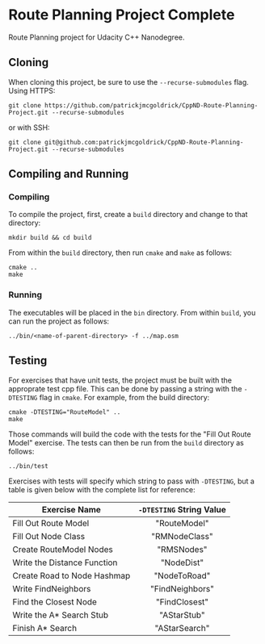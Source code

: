 # Route Planning Project Complete

Route Planning project for Udacity C++ Nanodegree.

## Cloning

When cloning this project, be sure to use the `--recurse-submodules` flag. Using HTTPS:
```
git clone https://github.com/patrickjmcgoldrick/CppND-Route-Planning-Project.git --recurse-submodules
```
or with SSH:
```
git clone git@github.com:patrickjmcgoldrick/CppND-Route-Planning-Project.git --recurse-submodules
```

## Compiling and Running

### Compiling
To compile the project, first, create a `build` directory and change to that directory:
```
mkdir build && cd build
```
From within the `build` directory, then run `cmake` and `make` as follows:
```
cmake ..
make
```
### Running
The executables will be placed in the `bin` directory. From within `build`, you can run the project as follows:
```
../bin/<name-of-parent-directory> -f ../map.osm
```

## Testing

For exercises that have unit tests, the project must be built with the approprate test cpp file. This can be done by passing a string with the `-DTESTING` flag in `cmake`. For example, from the build directory:
```
cmake -DTESTING="RouteModel" ..
make
```
Those commands will build the code with the tests for the "Fill Out Route Model" exercise. The tests can then be run from the `build` directory as follows:
```
../bin/test
```
Exercises with tests will specify which string to pass with `-DTESTING`, but a table is given below with the complete list for reference:

| Exercise Name               | `-DTESTING` String Value |
|-----------------------------|:------------------------:|
| Fill Out Route Model        |       "RouteModel"       |
| Fill Out Node Class         |       "RMNodeClass"      |
| Create RouteModel Nodes     |        "RMSNodes"        |
| Write the Distance Function |        "NodeDist"        |
| Create Road to Node Hashmap |       "NodeToRoad"       |
| Write FindNeighbors         |      "FindNeighbors"     |
| Find the Closest Node       |       "FindClosest"      |
| Write the A\* Search Stub   |        "AStarStub"       |
| Finish A\* Search           |       "AStarSearch"      |

